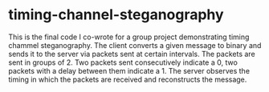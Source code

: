 # timing-channel-steganography
This is the final code I co-wrote for a group project demonstrating timing chammel steganography. The client converts a given message to binary and sends it to the server via packets sent at certain intervals. The packets are sent in groups of 2. Two packets sent consecutively indicate a 0, two packets with a delay between them indicate a 1. The server observes the timing in which the packets are received and reconstructs the message.
